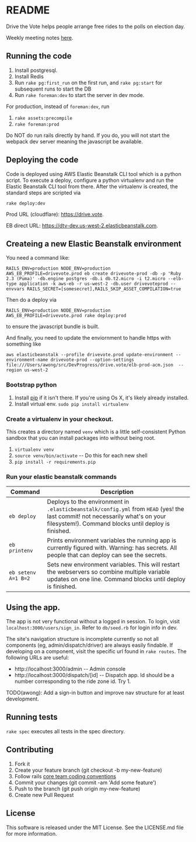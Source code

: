 # README

Drive the Vote helps people arrange free rides to the polls on election day.

Weekly meeting notes [here](
https://docs.google.com/document/d/10g34fvm6qZ-s8ca0TDMET56McxQYUPsc_1dOPFlYoAY/edit?usp=sharing).

## Running the code
1. Install postgresql.
1. Install Redis
1. Run `rake pg:first_run` on the first run, and `rake pg:start` for subsequent runs to start the DB
1. Run `rake foreman:dev` to start the server in dev mode.

For production, instead of `foreman:dev`, run
  1. `rake assets:precompile`
  1. `rake foreman:prod`

Do NOT do run rails directly by hand. If you do, you will not start the webpack dev server meaning the javascript be available.

## Deploying the code
Code is deployed using AWS Elastic Beanstalk CLI tool which is a python script. To execute a deploy,
configure a python virtualenv and run the Elastic Beanstalk CLI tool from there. After the virtualenv is created, the standard
steps are scripted via

```
rake deploy:dev
```

Prod URL (cloudflare): https://drive.vote.

EB direct URL: https://dtv-dev.us-west-2.elasticbeanstalk.com.

## Createing a new Elastic Beanstalk environment

You need a command like:
```
RAILS_ENV=production NODE_ENV=production  AWS_EB_PROFILE=drivevote.prod eb create drivevote-prod -db -p 'Ruby 2.3 (Puma)' -db.engine postgres -db.i db.t2.micro -i t2.micro --elb-type application -k aws-eb -r us-west-2 -db.user drivevoteprod --envvars RAILS_SECRET=[somesecret],RAILS_SKIP_ASSET_COMPILATION=true
```

Then do a deploy via
```
RAILS_ENV=production NODE_ENV=production  AWS_EB_PROFILE=drivevote.prod rake deploy:prod
```

to ensure the javascript bundle is built.

And finally, you need to update the enviornment to handle https with something like
```
aws elasticbeanstalk --profile drivevote.prod update-environment --environment-name drivevote-prod --option-settings file:///Users/awong/src/DevProgress/drive.vote/elb-prod-acm.json  --region us-west-2
```

### Bootstrap python
1. Install [pip](https://pip.pypa.io/en/stable/installing/) if it isn't there. If you're using Os X, it's likely already installed.
1. Install virtual env. `sudo pip install virtualenv`

### Create a virtualenv in your checkout.
This creates a directory named `venv` which is a little self-consistent Python sandbox that you can install packages into without being root.
1. `virtualenv venv`
1. `source venv/bin/activate`  --  Do this for each new shell
1. `pip install -r requirements.pip`

### Run your elastic beanstalk commands

| Command | Description |
| ------- | ----------- |
| `eb deploy` | Deploys to the environment in `.elasticbeanstalk/config.yml` from `HEAD` (yes! the last commit! not necessarily what's on your filesystem!). Command blocks until deploy is finished. |
| `eb printenv` | Prints environment variables the running app is currently figured with. Warning: has secrets. All people that can deploy can see the secrets. |
| `eb setenv A=1 B=2` | Sets new environment variables. This will restart the webservers so combine multiple variable updates on one line. Command blocks until deploy is finished.  |


## Using the app.
The app is not very functional without a logged in session. To login, visit `localhost:3000/users/sign_in`.
Refer to `db/seed.rb` for login info in dev.

The site's navigation structure is incomplete currently so not all components (eg, admin/dispatch/driver) are
always easily findable. If developing on a component, visit the specific url found in `rake routes`. The following
URLs are useful:

  * http://localhost:3000/admin -- Admin console
  * http://localhost:3000/dispatch/[id] -- Dispatch app. Id should be a number corresponding to the ride zone id. Try 1.

TODO(awong): Add a sign-in button and improve nav structure for at least development.


## Running tests

`rake spec` executes all tests in the spec directory.


## Contributing

1. Fork it
1. Create your feature branch (git checkout -b my-new-feature)
1. Follow rails [core team coding conventions](http://guides.rubyonrails.org/contributing_to_ruby_on_rails.html#write-your-code)
1. Commit your changes (git commit -am 'Add some feature')
1. Push to the branch (git push origin my-new-feature)
1. Create new Pull Request

## License

This software is released under the MIT License. See the LICENSE.md file for more information.
